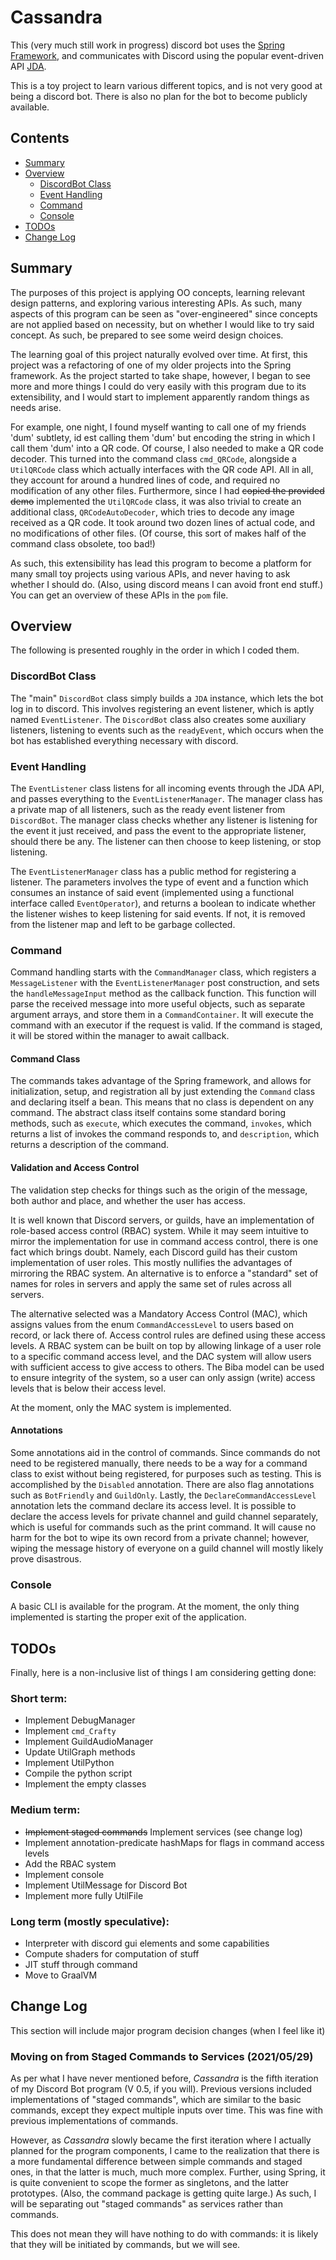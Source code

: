 # Cassandra
This (very much still work in progress) discord bot uses the [Spring Framework](https://spring.io/),
and communicates with Discord using the popular event-driven API [JDA](https://github.com/DV8FromTheWorld/JDA).

This is a toy project to learn various different topics, and is not very good at being a discord bot. 
There is also no plan for the bot to become publicly available.

## Contents
- [Summary](#summary)
- [Overview](#overview)
    - [DiscordBot Class](#discordBot-class)
    - [Event Handling](#event-handling)
    - [Command](#command)
    - [Console](#console)
- [TODOs](#todos)
- [Change Log](#change-log)

## Summary
The purposes of this project is applying OO concepts, learning relevant design patterns, and exploring various interesting
APIs. As such,
many aspects of this program can be seen as "over-engineered" since concepts are not applied based on necessity,
but on whether I would like to try said concept.
As such, be prepared to see some weird design choices.

The learning goal of this project naturally evolved over time. At first, this project was a refactoring of one of my
older projects into the Spring framework. As the project started to take shape, however, I began to see more and more
things I could do very easily with this program due to its extensibility, and I would start to
implement apparently random things as needs arise.

For example, one night, I found myself wanting to call one of my friends 'dum' subtlety, id est calling them 'dum' but
encoding the string in which I call them 'dum' into a QR code. Of course, I also needed to make a QR code decoder. This
turned into the command class `cmd_QRCode`, alongside a `UtilQRCode` class which actually interfaces with the QR code
API. All in all, they account for around a hundred lines of code, and required no modification of any other files.
Furthermore, since I had ~~copied the provided demo~~ implemented the `UtilQRCode` class, it was also trivial to create
an additional class, `QRCodeAutoDecoder`, which tries to decode any image received as a QR code. It took around two
dozen lines of actual code, and no modifications of other files. (Of course, this sort of makes half of the command class
obsolete, too bad!)

As such, this extensibility has lead this program to become a platform for many small toy projects using various APIs,
and never having to ask whether I should do. (Also, using discord means I can avoid front end stuff.) You can get an
overview of these APIs in the `pom` file.

## Overview
The following is presented roughly in the order in which I coded them.

### DiscordBot Class
The "main" `DiscordBot` class simply builds a `JDA` instance, which lets the bot log in to discord.
This involves registering an event listener, which is aptly named `EventListener`.
The `DiscordBot` class also creates some auxiliary listeners, listening to events such as the `readyEvent`,
which occurs when the bot has established everything necessary with discord.

### Event Handling
The `EventListener` class listens for all incoming events through the JDA API,
and passes everything to the `EventListenerManager`. The manager class has a private map of all listeners,
such as the ready event listener from `DiscordBot`.
The manager class checks whether any listener is listening for the event it just received,
and pass the event to the appropriate listener, should there be any.
The listener can then choose to keep listening, or stop listening.

The `EventListenerManager` class has a public method for registering a listener.
The parameters involves the type of event and a function which consumes an instance of said event
(implemented using a functional interface called `EventOperator`),
and returns a boolean to indicate whether the listener wishes to keep listening for said events.
If not, it is removed from the listener map and left to be garbage collected.

### Command
Command handling starts with the `CommandManager` class, which registers a `MessageListener` with the
`EventListenerManager` post construction, and sets the `handleMessageInput` method as the callback function.
This function will parse the received message into more useful objects, such as separate argument arrays,
and store them in a `CommandContainer`.
It will execute the command with an executor if the request is valid. If the command is staged, it will be stored within
the manager to await callback.

#### Command Class
The commands takes advantage of the Spring framework, and allows for initialization, setup, and registration all by
just extending the `Command` class and declaring itself a bean. This means that no class is dependent on any command.
The abstract class itself contains some standard boring methods, such as `execute`, which executes the command,
`invokes`, which returns a list of invokes the command responds to, and `description`, which returns a description of
the command.

#### Validation and Access Control
The validation step checks for things such as the origin of the message, both author and place, and whether the user
has access.

It is well known that Discord servers, or guilds, have an implementation of role-based access control (RBAC) system.
While it may seem intuitive to mirror the implementation for use in command access control, there is one fact which brings doubt.
Namely, each Discord guild has their custom implementation of user roles.
This mostly nullifies the advantages of mirroring the RBAC system.
An alternative is to enforce a "standard" set of names for roles in servers and apply the same set of rules across all
servers.

The alternative selected was a Mandatory Access Control (MAC), which assigns values from the enum `CommandAccessLevel`
to users based on record, or lack there of. Access control rules are defined using these access levels.
A RBAC system can be built on top by allowing linkage of a user role to a specific command access level, and the DAC
system will allow users with sufficient access to give access to others. The Biba model can be used to ensure integrity of
the system, so a user can only assign (write) access levels that is below their access level.

At the moment, only the MAC system is implemented.

#### Annotations
Some annotations aid in the control of commands. Since commands do not need to be registered manually, there needs to be
a way for a command class to exist without being registered, for purposes such as testing. This is accomplished by the
`Disabled` annotation. There are also flag annotations such as `BotFriendly` and `GuildOnly`. Lastly, the
`DeclareCommandAccessLevel` annotation lets the command declare its access level. It is possible to declare the access
levels for private channel and guild channel separately, which is useful for commands such as the print command. It will
cause no harm for the bot to wipe its own record from a private channel; however, wiping the message history of everyone
on a guild channel will mostly likely prove disastrous.

### Console
A basic CLI is available for the program. At the moment, the only thing implemented is starting the proper exit of the 
application.

## TODOs
Finally, here is a non-inclusive list of things I am considering getting done:

### Short term:
- Implement DebugManager
- Implement `cmd_Crafty`
- Implement GuildAudioManager
- Update UtilGraph methods
- Implement UtilPython
- Compile the python script
- Implement the empty classes

### Medium term:
- ~~Implement staged commands~~ Implement services (see change log)
- Implement annotation-predicate hashMaps for flags in command access levels
- Add the RBAC system
- Implement console
- Implement UtilMessage for Discord Bot
- Implement more fully UtilFile

### Long term (mostly speculative):
- Interpreter with discord gui elements and some capabilities
- Compute shaders for computation of stuff
- JIT stuff through command
- Move to GraalVM

## Change Log
This section will include major program decision changes (when I feel like it)

### Moving on from Staged Commands to Services (2021/05/29)

As per what I have never mentioned before, *Cassandra* is the fifth iteration of my Discord Bot program 
(V 0.5, if you will). Previous versions included implementations of "staged commands", which are similar to the basic
commands, except they expect multiple inputs over time. This was fine with previous implementations of commands.

However, as *Cassandra* slowly became the first iteration where I actually planned for the program components, I came to
the realization that there is a more fundamental difference between simple commands and staged ones, in that the latter
is much, much more complex. Further, using Spring, it is quite convenient to scope the former as singletons, and the 
latter prototypes. (Also, the command package is getting quite large.) As such, I will be separating out "staged commands"
as services rather than commands.

This does not mean they will have nothing to do with commands: it is likely that they will be initiated by commands, but
we will see.
